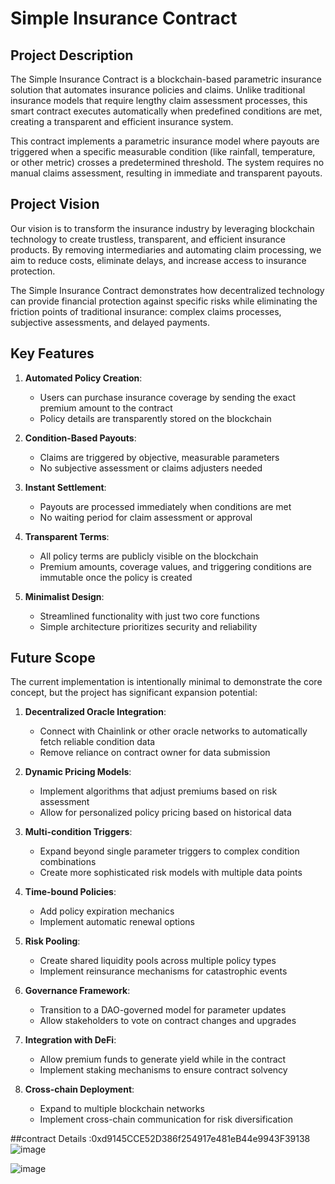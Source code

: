 # Simple Insurance Contract

## Project Description

The Simple Insurance Contract is a blockchain-based parametric insurance solution that automates insurance policies and claims. Unlike traditional insurance models that require lengthy claim assessment processes, this smart contract executes automatically when predefined conditions are met, creating a transparent and efficient insurance system.

This contract implements a parametric insurance model where payouts are triggered when a specific measurable condition (like rainfall, temperature, or other metric) crosses a predetermined threshold. The system requires no manual claims assessment, resulting in immediate and transparent payouts.

## Project Vision

Our vision is to transform the insurance industry by leveraging blockchain technology to create trustless, transparent, and efficient insurance products. By removing intermediaries and automating claim processing, we aim to reduce costs, eliminate delays, and increase access to insurance protection.

The Simple Insurance Contract demonstrates how decentralized technology can provide financial protection against specific risks while eliminating the friction points of traditional insurance: complex claims processes, subjective assessments, and delayed payments.

## Key Features

1. **Automated Policy Creation**:
   - Users can purchase insurance coverage by sending the exact premium amount to the contract
   - Policy details are transparently stored on the blockchain

2. **Condition-Based Payouts**:
   - Claims are triggered by objective, measurable parameters
   - No subjective assessment or claims adjusters needed

3. **Instant Settlement**:
   - Payouts are processed immediately when conditions are met
   - No waiting period for claim assessment or approval

4. **Transparent Terms**:
   - All policy terms are publicly visible on the blockchain
   - Premium amounts, coverage values, and triggering conditions are immutable once the policy is created

5. **Minimalist Design**:
   - Streamlined functionality with just two core functions
   - Simple architecture prioritizes security and reliability

## Future Scope

The current implementation is intentionally minimal to demonstrate the core concept, but the project has significant expansion potential:

1. **Decentralized Oracle Integration**:
   - Connect with Chainlink or other oracle networks to automatically fetch reliable condition data
   - Remove reliance on contract owner for data submission

2. **Dynamic Pricing Models**:
   - Implement algorithms that adjust premiums based on risk assessment
   - Allow for personalized policy pricing based on historical data

3. **Multi-condition Triggers**:
   - Expand beyond single parameter triggers to complex condition combinations
   - Create more sophisticated risk models with multiple data points

4. **Time-bound Policies**:
   - Add policy expiration mechanics
   - Implement automatic renewal options

5. **Risk Pooling**:
   - Create shared liquidity pools across multiple policy types
   - Implement reinsurance mechanisms for catastrophic events

6. **Governance Framework**:
   - Transition to a DAO-governed model for parameter updates
   - Allow stakeholders to vote on contract changes and upgrades

7. **Integration with DeFi**:
   - Allow premium funds to generate yield while in the contract
   - Implement staking mechanisms to ensure contract solvency

8. **Cross-chain Deployment**:
   - Expand to multiple blockchain networks
   - Implement cross-chain communication for risk diversification

##contract Details :0xd9145CCE52D386f254917e481eB44e9943F39138
![image](https://github.com/user-attachments/assets/ac78c057-651d-4342-81e8-bdb01aab521b)

![image](https://github.com/user-attachments/assets/1313af90-b8a9-49e5-8989-7412585d23e3)
